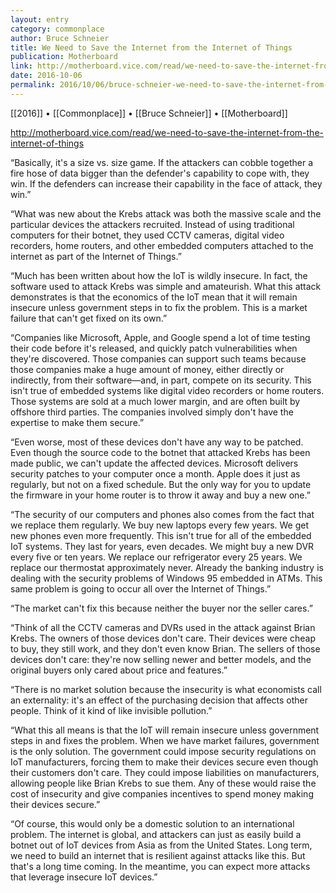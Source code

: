 ```yaml
---
layout: entry
category: commonplace
author: Bruce Schneier
title: We Need to Save the Internet from the Internet of Things
publication: Motherboard
link: http://motherboard.vice.com/read/we-need-to-save-the-internet-from-the-internet-of-things
date: 2016-10-06
permalink: 2016/10/06/bruce-schneier-we-need-to-save-the-internet-from-the-internet-of-things
---
```


[[2016]] • [[Commonplace]] • [[Bruce Schneier]] • [[Motherboard]]

http://motherboard.vice.com/read/we-need-to-save-the-internet-from-the-internet-of-things

“Basically, it's a size vs. size game. If the attackers can cobble together a fire hose of data bigger than the defender's capability to cope with, they win. If the defenders can increase their capability in the face of attack, they win.”

“What was new about the Krebs attack was both the massive scale and the particular devices the attackers recruited. Instead of using traditional computers for their botnet, they used CCTV cameras, digital video recorders, home routers, and other embedded computers attached to the internet as part of the Internet of Things.”

“Much has been written about how the IoT is wildly insecure. In fact, the software used to attack Krebs was simple and amateurish. What this attack demonstrates is that the economics of the IoT mean that it will remain insecure unless government steps in to fix the problem. This is a market failure that can't get fixed on its own.”

“Companies like Microsoft, Apple, and Google spend a lot of time testing their code before it's released, and quickly patch vulnerabilities when they're discovered. Those companies can support such teams because those companies make a huge amount of money, either directly or indirectly, from their software—and, in part, compete on its security. This isn't true of embedded systems like digital video recorders or home routers. Those systems are sold at a much lower margin, and are often built by offshore third parties. The companies involved simply don't have the expertise to make them secure.”

“Even worse, most of these devices don't have any way to be patched. Even though the source code to the botnet that attacked Krebs has been made public, we can't update the affected devices. Microsoft delivers security patches to your computer once a month. Apple does it just as regularly, but not on a fixed schedule. But the only way for you to update the firmware in your home router is to throw it away and buy a new one.”

“The security of our computers and phones also comes from the fact that we replace them regularly. We buy new laptops every few years. We get new phones even more frequently. This isn't true for all of the embedded IoT systems. They last for years, even decades. We might buy a new DVR every five or ten years. We replace our refrigerator every 25 years. We replace our thermostat approximately never. Already the banking industry is dealing with the security problems of Windows 95 embedded in ATMs. This same problem is going to occur all over the Internet of Things.”

“The market can't fix this because neither the buyer nor the seller cares.”

“Think of all the CCTV cameras and DVRs used in the attack against Brian Krebs. The owners of those devices don't care. Their devices were cheap to buy, they still work, and they don't even know Brian. The sellers of those devices don't care: they're now selling newer and better models, and the original buyers only cared about price and features.”

“There is no market solution because the insecurity is what economists call an externality: it's an effect of the purchasing decision that affects other people. Think of it kind of like invisible pollution.”

“What this all means is that the IoT will remain insecure unless government steps in and fixes the problem. When we have market failures, government is the only solution. The government could impose security regulations on IoT manufacturers, forcing them to make their devices secure even though their customers don't care. They could impose liabilities on manufacturers, allowing people like Brian Krebs to sue them. Any of these would raise the cost of insecurity and give companies incentives to spend money making their devices secure.”

“Of course, this would only be a domestic solution to an international problem. The internet is global, and attackers can just as easily build a botnet out of IoT devices from Asia as from the United States. Long term, we need to build an internet that is resilient against attacks like this. But that's a long time coming. In the meantime, you can expect more attacks that leverage insecure IoT devices.”


